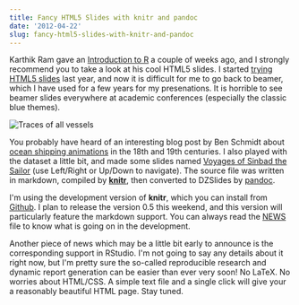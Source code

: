 ```yaml
---
title: Fancy HTML5 Slides with knitr and pandoc
date: '2012-04-22'
slug: fancy-html5-slides-with-knitr-and-pandoc
---
```


Karthik Ram gave an [Introduction to R](http://inundata.org/R_talks/meetup/) a couple of weeks ago, and I strongly recommend you to take a look at his cool HTML5 slides. I started [trying HTML5 slides](/slides/2011-r-dev-lessons.html) last year, and now it is difficult for me to go back to beamer, which I have used for a few years for my presenations. It is horrible to see beamer slides everywhere at academic conferences (especially the classic blue themes).

![Traces of all vessels](http://i.imgur.com/CiY3K.png)

You probably have heard of an interesting blog post by Ben Schmidt about [ocean shipping animations](http://sappingattention.blogspot.co.uk/2012/04/visualizing-ocean-shipping.html) in the 18th and 19th centuries. I also played with the dataset a little bit, and made some slides named [Voyages of Sinbad the Sailor](/slides/stat585x-shipping-yihui-xie.html) (use Left/Right or Up/Down to navigate). The source file was written in markdown, compiled by [**knitr**](/knitr/), then converted to DZSlides by [pandoc](http://johnmacfarlane.net/pandoc/).

I'm using the development version of **knitr**, which you can install from [Github](https://github.com/yihui/knitr/#readme). I plan to release the version 0.5 this weekend, and this version will particularly feature the markdown support. You can always read the [NEWS](https://github.com/yihui/knitr/blob/master/NEWS) file to know what is going on in the development.

Another piece of news which may be a little bit early to announce is the corresponding support in RStudio. I'm not going to say any details about it right now, but I'm pretty sure the so-called reproducible research and dynamic report generation can be easier than ever very soon! No LaTeX. No worries about HTML/CSS. A simple text file and a single click will give your a reasonably beautiful HTML page. Stay tuned.

